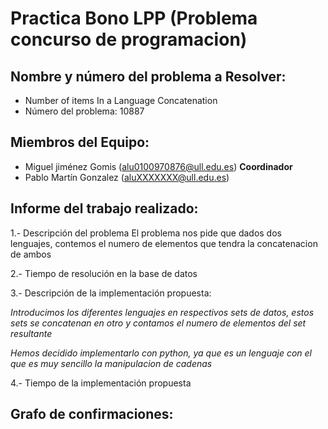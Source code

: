 # Practica Bono LPP (Problema concurso de programacion)

## Nombre y número del problema a Resolver: 
   * Number of items In a Language Concatenation
   * Número del problema: 10887

## Miembros del Equipo:
   * Miguel jiménez Gomis (alu0100970876@ull.edu.es) **Coordinador**
   * Pablo Martín Gonzalez (aluXXXXXXX@ull.edu.es)


## Informe del trabajo realizado:

1.- Descripción del problema
  El problema nos pide que dados dos lenguajes, contemos el numero de elementos que tendra 
  la concatenacion de ambos
  
2.- Tiempo de resolución en la base de datos 

3.- Descripción de la implementación propuesta:
  
  *Introducimos los diferentes lenguajes en respectivos sets de datos, estos sets se concatenan en otro
  y contamos el numero de elementos del set resultante*
  
  *Hemos decidido implementarlo con python, ya que es un lenguaje con el que es muy 
  sencillo la manipulacion de cadenas*
  
4.- Tiempo de la implementación propuesta 


## Grafo de confirmaciones:

